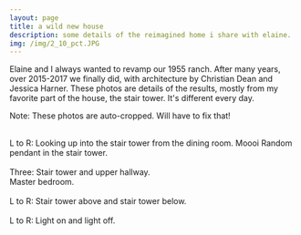```yaml
---
layout: page
title: a wild new house
description: some details of the reimagined home i share with elaine.
img: /img/2_10_pct.JPG
---
```


Elaine and I always wanted to revamp our 1955 ranch. After many years, over 2015-2017 we finally did, with architecture by Christian Dean and Jessica Harner. These photos are details of the results, mostly from my favorite part of the house, the stair tower. It's different every day.

Note: These photos are auto-cropped. Will have to fix that!

<div class="img_row">
	<img class="col one" src="{{ site.baseurl }}/img/1.jpg" alt="" title="image 1"/>
	<img class="col one" src="{{ site.baseurl }}/img/3.jpg" alt="" title="image 3"/>
</div>
<div class="col three caption">
	L to R: Looking up into the stair tower from the dining room. Moooi Random pendant in the stair tower.
</div>

<div class="img_row">
	<img class="col one" src="{{ site.baseurl }}/img/11.jpg" alt="" title="image 11"/>
	<img class="col one" src="{{ site.baseurl }}/img/12.jpg" alt="" title="image 12"/>
	<img class="col one" src="{{ site.baseurl }}/img/14.jpg" alt="" title="image 14"/>
</div>
<div class="col three caption">
	Three: Stair tower and upper hallway.
</div>

<div class="img_row">
	<img class="col three" src="{{ site.baseurl }}/img/5.jpg" alt="" title="image 5"/>
</div>
<div class="col three caption">
Master bedroom.
</div>

<div class="img_row">
	<img class="col two" src="{{ site.baseurl }}/img/4.jpg" alt="" title="image 4"/>
	<img class="col one" src="{{ site.baseurl }}/img/6.jpg" alt="" title="image 6"/>
</div>
<div class="col three caption">
L to R: Stair tower above and stair tower below.
</div>


<div class="img_row">
  <img class="col one" src="{{ site.baseurl }}/img/7.jpg" alt="" title="image 7"/>
  <img class="col two" src="{{ site.baseurl }}/img/8.jpg" alt="" title="image 8"/>
</div>
<div class="col three caption">
L to R: Light on and light off.
</div>
